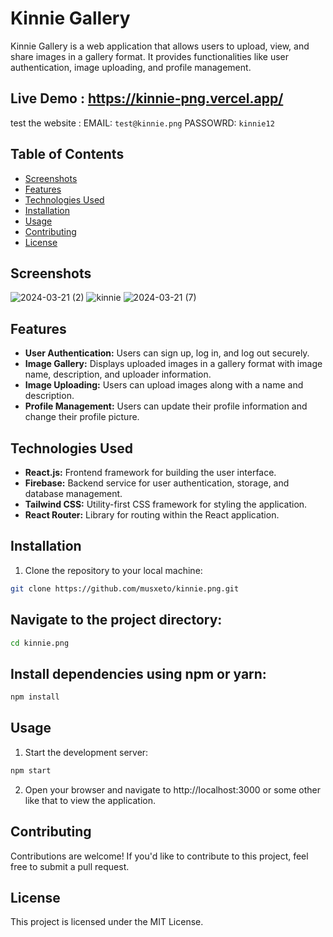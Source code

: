 ﻿# Kinnie Gallery

Kinnie Gallery is a web application that allows users to upload, view, and share images in a gallery format. It provides functionalities like user authentication, image uploading, and profile management.

## Live Demo : https://kinnie-png.vercel.app/
test the website : 
EMAIL: ```test@kinnie.png```
PASSOWRD: ```kinnie12```

## Table of Contents

- [Screenshots](#screenshots)
- [Features](#features)
- [Technologies Used](#technologies-used)
- [Installation](#installation)
- [Usage](#usage)
- [Contributing](#contributing)
- [License](#license)

## Screenshots

![2024-03-21 (2)](https://github.com/Musxeto/kinnie.png/assets/138971833/50bf1971-2c7a-4a8f-a0b7-0dc9c5a37804)
![kinnie](https://github.com/Musxeto/kinnie.png/assets/138971833/a5a0eebf-514f-4c7d-8145-e8b19aff9c1d)
![2024-03-21 (7)](https://github.com/Musxeto/kinnie.png/assets/138971833/123a20d6-536a-478f-afca-8514f3931fa9)



## Features

- **User Authentication:** Users can sign up, log in, and log out securely.
- **Image Gallery:** Displays uploaded images in a gallery format with image name, description, and uploader information.
- **Image Uploading:** Users can upload images along with a name and description.
- **Profile Management:** Users can update their profile information and change their profile picture.

## Technologies Used

- **React.js:** Frontend framework for building the user interface.
- **Firebase:** Backend service for user authentication, storage, and database management.
- **Tailwind CSS:** Utility-first CSS framework for styling the application.
- **React Router:** Library for routing within the React application.

## Installation

1. Clone the repository to your local machine:

```bash
git clone https://github.com/musxeto/kinnie.png.git
```

## Navigate to the project directory:

```bash
cd kinnie.png
```

## Install dependencies using npm or yarn:

```bash
npm install
```

## Usage

1. Start the development server:

```bash
npm start
```

2. Open your browser and navigate to http://localhost:3000 or some other like that to view the application.

## Contributing

Contributions are welcome! If you'd like to contribute to this project, feel free to submit a pull request.

## License

This project is licensed under the MIT License.
